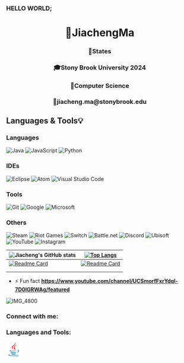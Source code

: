 ### HELLO WORLD;

<h1 align="center">🐴JiachengMa</h1>
<h3 align="center">📍States</h3>
<h3 align="center">🎓Stony Brook University 2024</h3>
<h3 align="center">🧠Computer Science</h3>
<h3 align="center">📧jiacheng.ma@stonybrook.edu</h3>


<h2 align="left">Languages & Tools💡</h2>

### Languages

![Java](https://img.shields.io/badge/java-%23ED8B00.svg?style=for-the-badge&logo=java&logoColor=white)   ![JavaScript](https://img.shields.io/badge/javascript-%23323330.svg?style=for-the-badge&logo=javascript&logoColor=%23F7DF1E)   ![Python](https://img.shields.io/badge/python-3670A0?style=for-the-badge&logo=python&logoColor=ffdd54)


### IDEs
![Eclipse](https://img.shields.io/badge/Eclipse-FE7A16.svg?style=for-the-badge&logo=Eclipse&logoColor=white)   	![Atom](https://img.shields.io/badge/Atom-%2366595C.svg?style=for-the-badge&logo=atom&logoColor=white)   ![Visual Studio Code](https://img.shields.io/badge/Visual%20Studio%20Code-0078d7.svg?style=for-the-badge&logo=visual-studio-code&logoColor=white)



### Tools
![Git](https://img.shields.io/badge/git-%23F05033.svg?style=for-the-badge&logo=git&logoColor=white)   ![Google](https://img.shields.io/badge/google-4285F4?style=for-the-badge&logo=google&logoColor=white)   ![Microsoft](https://img.shields.io/badge/Microsoft-0078D4?style=for-the-badge&logo=microsoft&logoColor=white)

### Others
![Steam](https://img.shields.io/badge/steam-%23000000.svg?style=for-the-badge&logo=steam&logoColor=white)   ![Riot Games](https://img.shields.io/badge/riotgames-D32936.svg?style=for-the-badge&logo=riotgames&logoColor=white)   ![Switch](https://img.shields.io/badge/Switch-E60012?style=for-the-badge&logo=nintendo-switch&logoColor=white)   ![Battle.net](https://img.shields.io/badge/battle.net-%2300AEFF.svg?style=for-the-badge&logo=battle.net&logoColor=white)   ![Discord](https://img.shields.io/badge/%3CServer%3E-%237289DA.svg?style=for-the-badge&logo=discord&logoColor=white)   ![Ubisoft](https://img.shields.io/badge/Ubisoft-%23F5F5F5.svg?style=for-the-badge&logo=Ubisoft&logoColor=black)   ![YouTube](https://img.shields.io/badge/YouTube-%23FF0000.svg?style=for-the-badge&logo=YouTube&logoColor=white)   ![Instagram](https://img.shields.io/badge/Instagram-%23E4405F.svg?style=for-the-badge&logo=Instagram&logoColor=white)


| ![Jiacheng's GitHub stats](https://github-readme-stats.vercel.app/api?username=JiachengMa-26&theme=dracula) | [![Top Langs](https://github-readme-stats.vercel.app/api/top-langs/?username=JiachengMa-26&layout=compact&theme=dracula)](https://github.com/JiachengMa-26?tab=repositories) |
| ------------- |:-------------:|
| [![Readme Card](https://github-readme-stats.vercel.app/api/pin/?username=JiachengMa-26&repo=MJC-Personal-Web&theme=dracula)](https://github.com/JiachengMa-26/MJC-Personal-Web) | [![Readme Card](https://github-readme-stats.vercel.app/api/pin/?username=JiachengMa-26&repo=CSE-Lesson-Java&theme=dracula)](https://github.com/JiachengMa-26/MJC-Personal-Web) |
|  |  |  
|  |  |






- ⚡ Fun fact **https://www.youtube.com/channel/UCSmorfFxrYdql-7D0lGRWAg/featured**

![IMG_4800](https://user-images.githubusercontent.com/77813202/151097147-8ff1c7af-7165-49e8-bfba-d76049f5a23b.gif)





<h3 align="left">Connect with me:</h3>
<p align="left">
</p>

<h3 align="left">Languages and Tools:</h3>
<p align="left"> <a href="https://www.java.com" target="_blank" rel="noreferrer"> <img src="https://raw.githubusercontent.com/devicons/devicon/master/icons/java/java-original.svg" alt="java" width="40" height="40"/> </a> </p>
